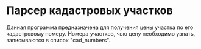 # Парсер кадастровых участков
Данная программа предназначена для получения цены участка по его кадастровому номеру. Номера участков, чью цену необходимо узнать, записываются в список "cad_numbers".
